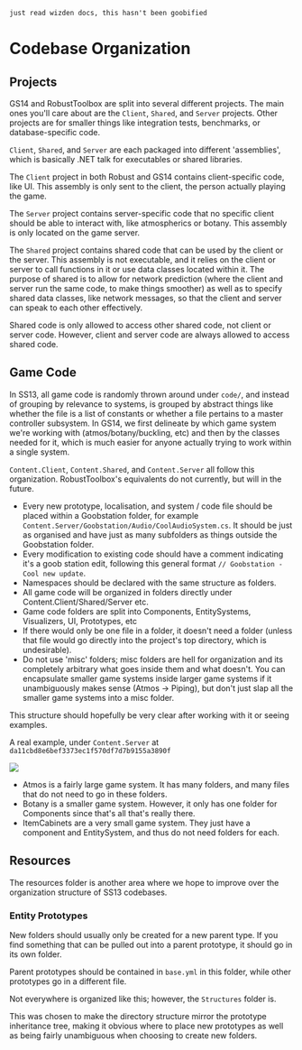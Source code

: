 ```admonish warning
just read wizden docs, this hasn't been goobified
```

# Codebase Organization

## Projects

GS14 and RobustToolbox are split into several different projects. The main ones you'll care about are the `Client`, `Shared`, and `Server` projects. Other projects are for smaller things like integration tests, benchmarks, or database-specific code. 

`Client`, `Shared`, and `Server` are each packaged into different 'assemblies', which is basically .NET talk for executables or shared libraries.

The `Client` project in both Robust and GS14 contains client-specific code, like UI. This assembly is only sent to the client, the person actually playing the game.

The `Server` project contains server-specific code that no specific client should be able to interact with, like atmospherics or botany. This assembly is only located on the game server.

The `Shared` project contains shared code that can be used by the client or the server. This assembly is not executable, and it relies on the client or server to call functions in it or use data classes located within it. The purpose of shared is to allow for network prediction (where the client and server run the same code, to make things smoother) as well as to specify shared data classes, like network messages, so that the client and server can speak to each other effectively.

Shared code is only allowed to access other shared code, not client or server code. However, client and server code are always allowed to access shared code.

## Game Code

In SS13, all game code is randomly thrown around under `code/`, and instead of grouping by relevance to systems, is grouped by abstract things like whether the file is a list of constants or whether a file pertains to a master controller subsystem. In GS14, we first delineate by which game system we're working with (atmos/botany/buckling, etc) and then by the classes needed for it, which is much easier for anyone actually trying to work within a single system.

`Content.Client`, `Content.Shared`, and `Content.Server` all follow this organization. RobustToolbox's equivalents do not currently, but will in the future.

- Every new prototype, localisation, and system / code file should be placed within a Goobstation folder, for example `Content.Server/Goobstation/Audio/CoolAudioSystem.cs`. It should be just as organised and have just as many subfolders as things outside the Goobstation folder.
- Every modification to existing code should have a comment indicating it's a goob station edit, following this general format `// Goobstation - Cool new update`.
- Namespaces should be declared with the same structure as folders.
- All game code will be organized in folders directly under Content.Client/Shared/Server etc.
- Game code folders are split into Components, EntitySystems, Visualizers, UI, Prototypes, etc
- If there would only be one file in a folder, it doesn't need a folder (unless that file would go directly into the project's top directory, which is undesirable).
- Do not use 'misc' folders; misc folders are hell for organization and its completely arbitrary what goes inside them and what doesn't. You can encapsulate smaller game systems inside larger game systems if it unambiguously makes sense (Atmos -> Piping), but don't just slap all the smaller game systems into a misc folder.

This structure should hopefully be very clear after working with it or seeing examples.

A real example, under `Content.Server` at `da11cbd8e6bef3373ec1f570df7d7b9155a3890f`

![](../../assets/images/codebase-server-example.png)

- Atmos is a fairly large game system. It has many folders, and many files that do not need to go in these folders.
- Botany is a smaller game system. However, it only has one folder for Components since that's all that's really there.
- ItemCabinets are a very small game system. They just have a component and EntitySystem, and thus do not need folders for each.

## Resources

The resources folder is another area where we hope to improve over the organization structure of SS13 codebases.

### Entity Prototypes

New folders should usually only be created for a new parent type. If you find something that can be pulled out into a parent prototype, it should go in its own folder.

Parent prototypes should be contained in `base.yml` in this folder, while other prototypes go in a different file.

Not everywhere is organized like this; however, the `Structures` folder is.

This was chosen to make the directory structure mirror the prototype inheritance tree, making it obvious where to place new prototypes as well as being fairly unambiguous when choosing to create new folders.
